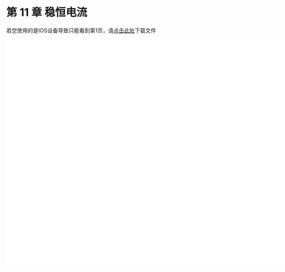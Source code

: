 # 第 11 章 稳恒电流

<object data="大学物理 第 11 章.pdf" type="application/pdf" width="150%" height="800">
    <p>若您使用的是IOS设备导致只能看到第1页，请<a href="大学物理 第 11 章.pdf">点击此处</a>下载文件</p>
    <iframe src="大学物理 第 11 章.pdf#navpanes=0" width="500%" height="600" frameborder="0"></iframe>
    
</object>